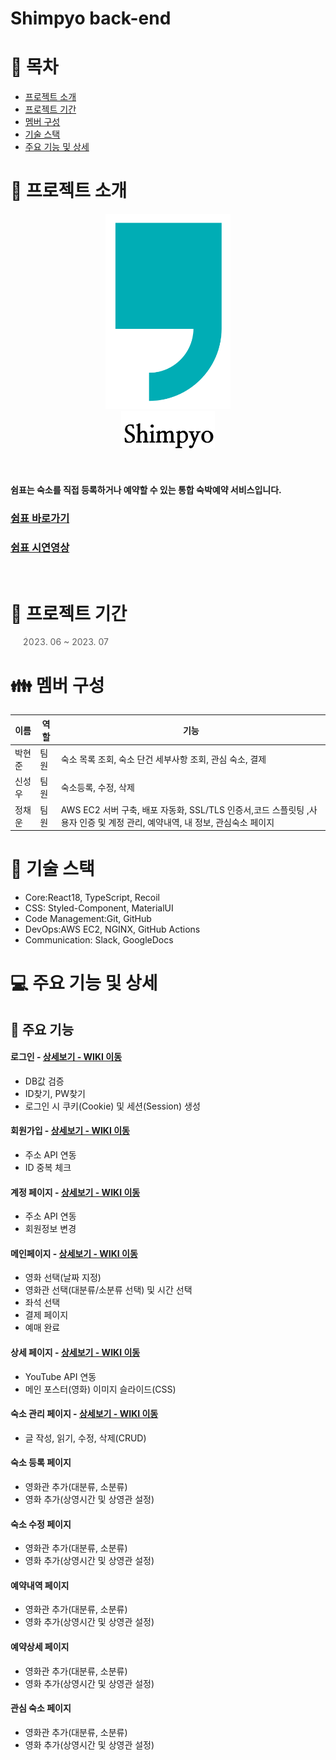 # Shimpyo back-end

# 📑 목차

- [프로젝트 소개](#-프로젝트-소개)
- [프로젝트 기간](#-프로젝트-기간)
- [멤버 구성](#-멤버-구성)
- [기술 스택](#-기술-스택)
- [주요 기능 및 상세](#-주요-기능-및-상세)

# 👋 프로젝트 소개

<div align="center">
  <img width="200" alt="image" src="./public/images/logo2.svg">
</div>
<div align="center">
<img width="150" alt="title" src="./public/images/shimpyoTitle.png">
</div>
<br></br>
  
#### 쉼표는 숙소를 직접 등록하거나 예약할 수 있는 통합 숙박예약 서비스입니다.

### [쉼표 바로가기](https://shimpyo.o-r.kr/)

### [쉼표 시연영상](https://www.youtube.com/watch?v=RbrhiM4ybgI)

<br/>

# 📅 프로젝트 기간

> 2023. 06 ~ 2023. 07

# 👪 멤버 구성

| 이름  | 역할  | 기능                              |
|-----|-----|---------------------------------|
| 박현준 | 팀원  | 숙소 목록 조회, 숙소 단건 세부사항 조회, 관심 숙소, 결제 |
| 신성우 | 팀원  | 숙소등록, 수정, 삭제 |
| 정채운 | 팀원  | AWS EC2 서버 구축, 배포 자동화, SSL/TLS 인증서,코드 스플릿팅 ,사용자 인증 및 계정 관리, 예약내역, 내 정보, 관심숙소 페이지 |

# 🔧 기술 스택

- Core:React18, TypeScript, Recoil
- CSS: Styled-Component, MaterialUI
- Code Management:Git, GitHub
- DevOps:AWS EC2, NGINX, GitHub Actions
- Communication: Slack, GoogleDocs 

# 💻 주요 기능 및 상세

## 📌 주요 기능
#### 로그인 - <a href="https://github.com/Project-Shimpyo/front.wiki.git" >상세보기 - WIKI 이동</a>
- DB값 검증
- ID찾기, PW찾기
- 로그인 시 쿠키(Cookie) 및 세션(Session) 생성
#### 회원가입 - <a href="https://github.com/chaehyuenwoo/SpringBoot-Project-MEGABOX/wiki/%EC%A3%BC%EC%9A%94-%EA%B8%B0%EB%8A%A5-%EC%86%8C%EA%B0%9C(Member)" >상세보기 - WIKI 이동</a>
- 주소 API 연동
- ID 중복 체크
#### 계정 페이지 - <a href="https://github.com/chaehyuenwoo/SpringBoot-Project-MEGABOX/wiki/%EC%A3%BC%EC%9A%94-%EA%B8%B0%EB%8A%A5-%EC%86%8C%EA%B0%9C(Member)" >상세보기 - WIKI 이동</a>
- 주소 API 연동
- 회원정보 변경

#### 메인페이지 - <a href="https://github.com/chaehyuenwoo/SpringBoot-Project-MEGABOX/wiki/%EC%A3%BC%EC%9A%94-%EA%B8%B0%EB%8A%A5-%EC%86%8C%EA%B0%9C(%EC%98%81%ED%99%94-%EC%98%88%EB%A7%A4)" >상세보기 - WIKI 이동</a>
- 영화 선택(날짜 지정)
- 영화관 선택(대분류/소분류 선택) 및 시간 선택
- 좌석 선택
- 결제 페이지
- 예매 완료
#### 상세 페이지 - <a href="https://github.com/chaehyuenwoo/SpringBoot-Project-MEGABOX/wiki/%EC%A3%BC%EC%9A%94-%EA%B8%B0%EB%8A%A5-%EC%86%8C%EA%B0%9C(%EB%A9%94%EC%9D%B8-Page)" >상세보기 - WIKI 이동</a>
- YouTube API 연동
- 메인 포스터(영화) 이미지 슬라이드(CSS)
#### 숙소 관리 페이지 - <a href="" >상세보기 - WIKI 이동</a> 
- 글 작성, 읽기, 수정, 삭제(CRUD)

#### 숙소 등록 페이지 
- 영화관 추가(대분류, 소분류)
- 영화 추가(상영시간 및 상영관 설정)

#### 숙소 수정 페이지 
- 영화관 추가(대분류, 소분류)
- 영화 추가(상영시간 및 상영관 설정)

#### 예약내역 페이지 
- 영화관 추가(대분류, 소분류)
- 영화 추가(상영시간 및 상영관 설정)

#### 예약상세 페이지 
- 영화관 추가(대분류, 소분류)
- 영화 추가(상영시간 및 상영관 설정)

#### 관심 숙소 페이지 
- 영화관 추가(대분류, 소분류)
- 영화 추가(상영시간 및 상영관 설정)
